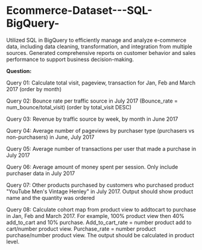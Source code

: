 # Ecommerce-Dataset---SQL-BigQuery-
Utilized SQL in BigQuery to efficiently manage and analyze e-commerce data, including data cleaning, transformation, and integration from multiple sources. Generated comprehensive reports on customer behavior and sales performance to support business decision-making.

**Question:**

Query 01: Calculate total visit, pageview, transaction for Jan, Feb and March 2017 (order by month)

Query 02: Bounce rate per traffic source in July 2017 (Bounce_rate = num_bounce/total_visit) (order by total_visit DESC)

Query 03: Revenue by traffic source by week, by month in June 2017

Query 04: Average number of pageviews by purchaser type (purchasers vs non-purchasers) in June, July 2017

Query 05: Average number of transactions per user that made a purchase in July 2017

Query 06: Average amount of money spent per session. Only include purchaser data in July 2017

Query 07: Other products purchased by customers who purchased product "YouTube Men's Vintage Henley" in July 2017. Output should show product name and the quantity was ordered

Query 08: Calculate cohort map from product view to addtocart to purchase in Jan, Feb and March 2017. For example, 100% product view then 40% add_to_cart and 10% purchase. Add_to_cart_rate = number product  add to cart/number product view. Purchase_rate = number product purchase/number product view. The output should be calculated in product level.
